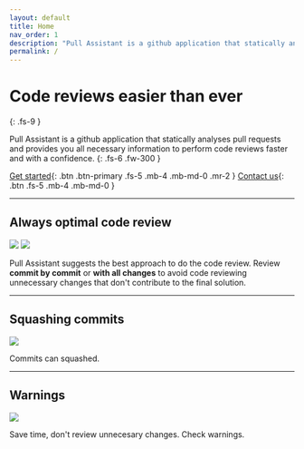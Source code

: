 ```yaml
---
layout: default
title: Home
nav_order: 1
description: "Pull Assistant is a github application that statically analyses pull requests and provides you all necessary information to perform code reviews faster and with a confidence."
permalink: /
---
```


# Code reviews easier than ever
{: .fs-9 }

Pull Assistant is a github application that statically analyses pull requests and provides you all necessary information to perform code reviews faster and with a confidence.
{: .fs-6 .fw-300 }

[Get started](https://github.com/apps/pull-assistant){: .btn .btn-primary .fs-5 .mb-4 .mb-md-0 .mr-2 } [Contact us](https://pullassistant.com/contact){: .btn .fs-5 .mb-4 .mb-md-0 }

---

## Always optimal code review
![](https://pullassistant.com/assets/screenshots/screenshot_commit_by_commit.png)
![](https://pullassistant.com/assets/screenshots/screenshot_with_all_changes.png)

Pull Assistant suggests the best approach to do the code review. Review **commit by commit** or **with all changes** to avoid code reviewing unnecessary changes that don't contribute to the final solution.

---

## Squashing commits
![](https://pullassistant.com/assets/screenshots/screenshot_squash.png)

Commits can squashed.

---

## Warnings
![](https://pullassistant.com/assets/screenshots/screenshot_warning.png)

Save time, don't review unnecesary changes. Check warnings.
